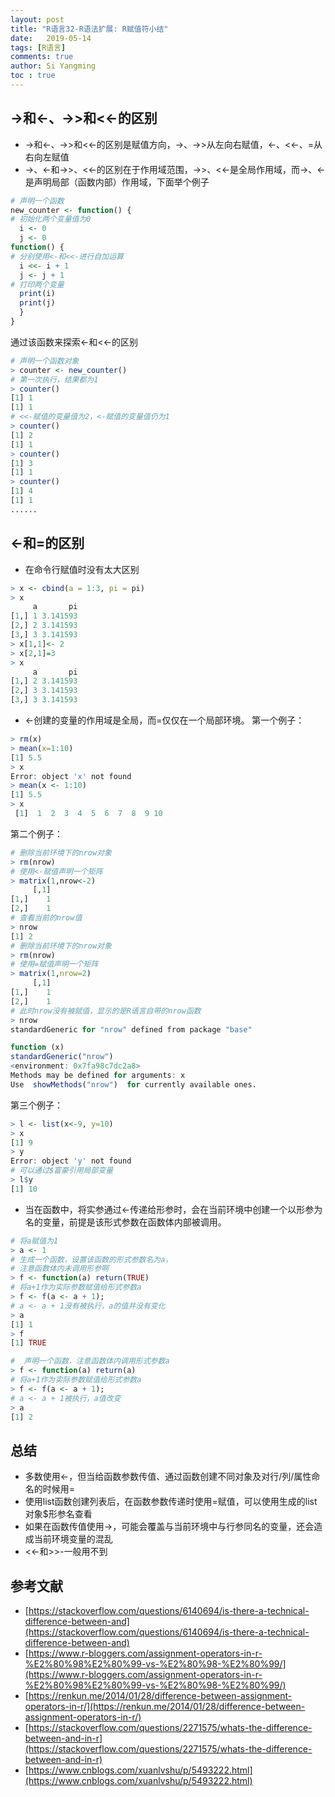 ```yaml
---
layout: post
title: "R语言32-R语法扩展: R赋值符小结"
date:   2019-05-14
tags: [R语言]
comments: true
author: Si Yangming
toc : true
---
```


## ->和<-、->>和<<-的区别
* ->和<-、->>和<<-的区别是赋值方向，->、->>从左向右赋值，<-、<<-、=从右向左赋值
* ->、<-和->>、<<-的区别在于作用域范围，->>、<<-是全局作用域，而->、<-是声明局部（函数内部）作用域，下面举个例子
```R
# 声明一个函数
new_counter <- function() {
# 初始化两个变量值为0
  i <- 0
  j <- 0
function() {
# 分别使用<-和<<-进行自加运算
  i <<- i + 1
  j <- j + 1
# 打印两个变量
  print(i)
  print(j)
  }
}
```
通过该函数来探索<-和<<-的区别
```R
# 声明一个函数对象
> counter <- new_counter()
# 第一次执行，结果都为1
> counter()
[1] 1
[1] 1
# <<-赋值的变量值为2，<-赋值的变量值仍为1
> counter()
[1] 2
[1] 1
> counter()
[1] 3
[1] 1
> counter()
[1] 4
[1] 1
......
```
## <-和=的区别
* 在命令行赋值时没有太大区别
```R
> x <- cbind(a = 1:3, pi = pi)
> x
     a       pi
[1,] 1 3.141593
[2,] 2 3.141593
[3,] 3 3.141593
> x[1,1]<- 2
> x[2,1]=3
> x
     a       pi
[1,] 2 3.141593
[2,] 3 3.141593
[3,] 3 3.141593

```
* <-创建的变量的作用域是全局，而=仅仅在一个局部环境。
第一个例子：
```R
> rm(x)
> mean(x=1:10)
[1] 5.5
> x
Error: object 'x' not found
> mean(x <- 1:10)
[1] 5.5
> x
 [1]  1  2  3  4  5  6  7  8  9 10
```
第二个例子：
```R
# 删除当前环境下的nrow对象
> rm(nrow)
# 使用<-赋值声明一个矩阵
> matrix(1,nrow<-2)
     [,1]
[1,]    1
[2,]    1
# 查看当前的nrow值
> nrow
[1] 2
# 删除当前环境下的nrow对象
> rm(nrow)
# 使用=赋值声明一个矩阵
> matrix(1,nrow=2)
     [,1]
[1,]    1
[2,]    1
# 此时nrow没有被赋值，显示的是R语言自带的nrow函数
> nrow
standardGeneric for "nrow" defined from package "base"

function (x) 
standardGeneric("nrow")
<environment: 0x7fa98c7dc2a8>
Methods may be defined for arguments: x
Use  showMethods("nrow")  for currently available ones.
```
第三个例子：
```R
> l <- list(x<-9, y=10)
> x
[1] 9
> y
Error: object 'y' not found
# 可以通过$富豪引用局部变量
> l$y
[1] 10
```
* 当在函数中，将实参通过<-传递给形参时，会在当前环境中创建一个以形参为名的变量，前提是该形式参数在函数体内部被调用。
```R
# 将a赋值为1
> a <- 1
# 生成一个函数，设置该函数的形式参数名为a，
# 注意函数体内未调用形参啊
> f <- function(a) return(TRUE)
# 将a+1作为实际参数赋值给形式参数a
> f <- f(a <- a + 1); 
# a <- a + 1没有被执行，a的值并没有变化
> a
[1] 1
> f
[1] TRUE

#  声明一个函数，注意函数体内调用形式参数a
> f <- function(a) return(a)
# 将a+1作为实际参数赋值给形式参数a
> f <- f(a <- a + 1); 
# a <- a + 1被执行，a值改变
> a
[1] 2
```
## 总结
* 多数使用<-，但当给函数参数传值、通过函数创建不同对象及对行/列/属性命名的时候用=
* 使用list函数创建列表后，在函数参数传递时使用=赋值，可以使用生成的list对象$形参名查看
* 如果在函数传值使用->，可能会覆盖与当前环境中与行参同名的变量，还会造成当前环境变量的混乱
* <<-和>>-一般用不到


## 参考文献
- [https://stackoverflow.com/questions/6140694/is-there-a-technical-difference-between-and](https://stackoverflow.com/questions/6140694/is-there-a-technical-difference-between-and)
- [https://www.r-bloggers.com/assignment-operators-in-r-%E2%80%98%E2%80%99-vs-%E2%80%98-%E2%80%99/](https://www.r-bloggers.com/assignment-operators-in-r-%E2%80%98%E2%80%99-vs-%E2%80%98-%E2%80%99/)
- [https://renkun.me/2014/01/28/difference-between-assignment-operators-in-r/](https://renkun.me/2014/01/28/difference-between-assignment-operators-in-r/)
- [https://stackoverflow.com/questions/2271575/whats-the-difference-between-and-in-r](https://stackoverflow.com/questions/2271575/whats-the-difference-between-and-in-r)
- [https://www.cnblogs.com/xuanlvshu/p/5493222.html](https://www.cnblogs.com/xuanlvshu/p/5493222.html)
